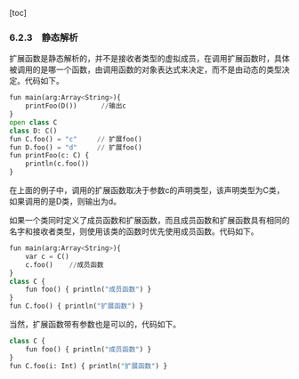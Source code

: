 [toc]

### 6.2.3　静态解析

扩展函数是静态解析的，并不是接收者类型的虚拟成员，在调用扩展函数时，具体被调用的是哪一个函数，由调用函数的对象表达式来决定，而不是由动态的类型决定。代码如下。

```python
fun main(arg:Array<String>){
    printFoo(D())      //输出c
}
open class C
class D: C()
fun C.foo() = "c"     // 扩展foo()
fun D.foo() = "d"     // 扩展foo()
fun printFoo(c: C) {
    println(c.foo())  
}
```

在上面的例子中，调用的扩展函数取决于参数c的声明类型，该声明类型为C类，如果调用的是D类，则输出为d。

如果一个类同时定义了成员函数和扩展函数，而且成员函数和扩展函数具有相同的名字和接收者类型，则使用该类的函数时优先使用成员函数。代码如下。

```python
fun main(arg:Array<String>){
    var c = C()
    c.foo()    //成员函数
}
class C {
    fun foo() { println("成员函数") }
}
fun C.foo() { println("扩展函数") }
```

当然，扩展函数带有参数也是可以的，代码如下。

```python
class C {
    fun foo() { println("成员函数") }
}
fun C.foo(i: Int) { println("扩展函数") }
```


